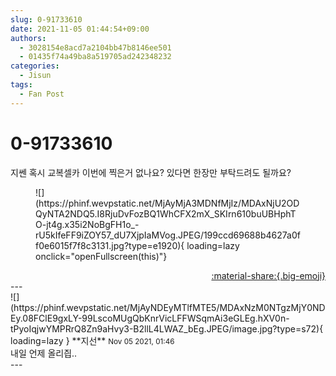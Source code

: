```yaml
---
slug: 0-91733610
date: 2021-11-05 01:44:54+09:00
authors:
  - 3028154e8acd7a2104bb47b8146ee501
  - 01435f74a49ba8a519705ad242348232
categories:
  - Jisun
tags:
  - Fan Post
---
```


# 0-91733610

<div class="post-container" markdown="1">
<div class="content-container md-sidebar__scrollwrap" markdown="1">

지쎈 혹시 교복셀카 이번에 찍은거 없나요? 있다면 한장만 부탁드려도 될까요?
<figure markdown="1">
![](https://phinf.wevpstatic.net/MjAyMjA3MDNfMjIz/MDAxNjU2ODQyNTA2NDQ5.I8RjuDvFozBQ1WhCFX2mX_SKIrn610buUBHphTO-jt4g.x35i2NoBgFH1o_-rU5kIfeFF9iZOY57_dU7XjpIaMVog.JPEG/199ccd69688b4627a0ff0e6015f7f8c3131.jpg?type=e1920){ loading=lazy onclick="openFullscreen(this)"}
</figure>


</div>
</div>

<div style="text-align: right;" markdown="1">
<a href="https://weverse.io/fromis9/fanpost/0-91733610" style="text-align: right;">:material-share:{.big-emoji}</a>
</div>
---

<div class="comments-container md-sidebar__scrollwrap" markdown="1">
<div class="comment" markdown="1">
<div class='id-container' markdown="1">
![](https://phinf.wevpstatic.net/MjAyNDEyMTlfMTE5/MDAxNzM0NTgzMjY0NDEy.08FClE9gxLY-99LscoMUgQbKnrVicLFFWSqmAi3eGLEg.hXV0n-tPyoIqjwYMPRrQ8Zn9aHvy3-B2llL4LWAZ_bEg.JPEG/image.jpg?type=s72){ loading=lazy }
**<span class="artist">지선</span>** <small>Nov 05 2021, 01:46</small><br>
</div>
<div class='comment-body' markdown="1">
내일 언제 올리즵.. 
</div>
</div>
</div>
---
